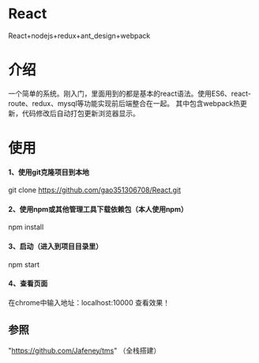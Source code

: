 # React
React+nodejs+redux+ant_design+webpack

# 介绍
一个简单的系统。刚入门，里面用到的都是基本的react语法。使用ES6、react-route、redux、mysql等功能实现前后端整合在一起。
其中包含webpack热更新，代码修改后自动打包更新浏览器显示。

# 使用
#### 1、使用git克隆项目到本地
git clone https://github.com/gao351306708/React.git
#### 2、使用npm或其他管理工具下载依赖包（本人使用npm）
npm install
#### 3、启动（进入到项目目录里）
npm start
#### 4、查看页面
在chrome中输入地址：localhost:10000 查看效果！

## 参照
"https://github.com/Jafeney/tms" （全栈搭建）
